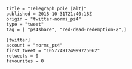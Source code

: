 ```
title = "Telegraph pole [alt]"
published = 2018-10-31T21:40:18Z
origin = "twitter-norms_ps4"
type = "tweet"
tag = [ "ps4share", "red-dead-redemption-2",]

[twitter]
account = "norms_ps4"
first_tweet = "1057749124999725062"
retweets = 0
favourites = 0
```

<p class='image'><img src='https://mnf.m17s.net/2018/10/31/Dq3hOM4X0AAZkNv.jpg' alt=''></p>

